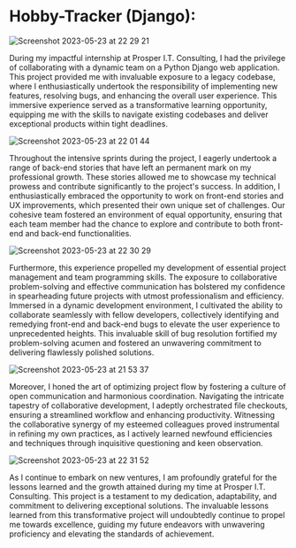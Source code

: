 # Hobby-Tracker (Django):


![Screenshot 2023-05-23 at 22 29 21](https://github.com/garretthanberg/Hobby-Tracker/assets/115447682/505f2f1e-e025-42b0-a5c8-509f04ec2a9e)


During my impactful internship at Prosper I.T. Consulting, I had the privilege of collaborating with a dynamic team on a Python Django web application. This project provided me with invaluable exposure to a legacy codebase, where I enthusiastically undertook the responsibility of implementing new features, resolving bugs, and enhancing the overall user experience. This immersive experience served as a transformative learning opportunity, equipping me with the skills to navigate existing codebases and deliver exceptional products within tight deadlines.


![Screenshot 2023-05-23 at 22 01 44](https://github.com/garretthanberg/Hobby-Tracker/assets/115447682/533f15ae-afd5-4fb0-9e32-b0df249f1a27)


Throughout the intensive sprints during the project, I eagerly undertook a range of back-end stories that have left an permanent mark on my professional growth. These stories allowed me to showcase my technical prowess and contribute significantly to the project's success. In addition, I enthusiastically embraced the opportunity to work on front-end stories and UX improvements, which presented their own unique set of challenges. Our cohesive team fostered an environment of equal opportunity, ensuring that each team member had the chance to explore and contribute to both front-end and back-end functionalities.


![Screenshot 2023-05-23 at 22 30 29](https://github.com/garretthanberg/Hobby-Tracker/assets/115447682/38778b79-4a71-4eb3-9af5-f10812c01748)


Furthermore, this experience propelled my development of essential project management and team programming skills. The exposure to collaborative problem-solving and effective communication has bolstered my confidence in spearheading future projects with utmost professionalism and efficiency. Immersed in a dynamic development environment, I cultivated the ability to collaborate seamlessly with fellow developers, collectively identifying and remedying front-end and back-end bugs to elevate the user experience to unprecedented heights. This invaluable skill of bug resolution fortified my problem-solving acumen and fostered an unwavering commitment to delivering flawlessly polished solutions.


![Screenshot 2023-05-23 at 21 53 37](https://github.com/garretthanberg/Hobby-Tracker/assets/115447682/6b0ca91f-9d17-46a9-8744-083f5e1cc30e)


Moreover, I honed the art of optimizing project flow by fostering a culture of open communication and harmonious coordination. Navigating the intricate tapestry of collaborative development, I adeptly orchestrated file checkouts, ensuring a streamlined workflow and enhancing productivity. Witnessing the collaborative synergy of my esteemed colleagues proved instrumental in refining my own practices, as I actively learned newfound efficiencies and techniques through inquisitive questioning and keen observation. 


![Screenshot 2023-05-23 at 22 31 52](https://github.com/garretthanberg/Hobby-Tracker/assets/115447682/69692bb8-fb90-498d-be8d-c667b3ec09c0)


As I continue to embark on new ventures, I am profoundly grateful for the lessons learned and the growth attained during my time at Prosper I.T. Consulting. This project is a testament to my dedication, adaptability, and commitment to delivering exceptional solutions. The invaluable lessons learned from this transformative project will undoubtedly continue to propel me towards excellence, guiding my future endeavors with unwavering proficiency and elevating the standards of achievement.
